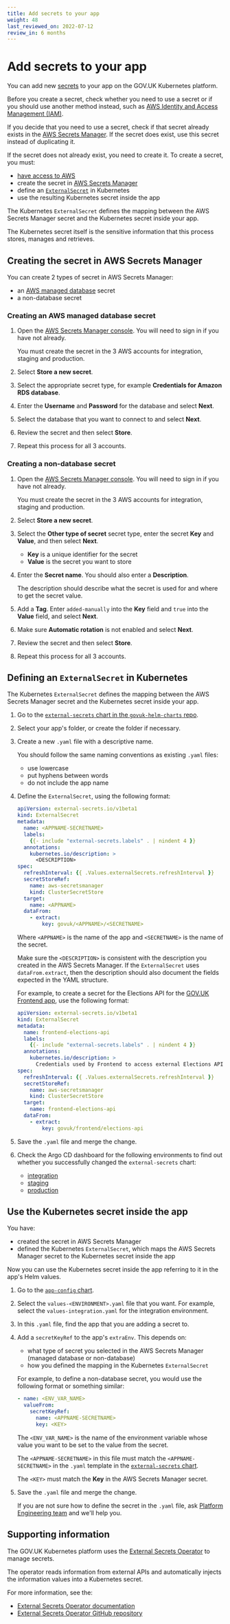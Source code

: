 ```yaml
---
title: Add secrets to your app
weight: 48
last_reviewed_on: 2022-07-12
review_in: 6 months
---
```


# Add secrets to your app

You can add new [secrets](https://kubernetes.io/docs/concepts/configuration/secret/) to your app on the GOV.UK Kubernetes platform.

Before you create a secret, check whether you need to use a secret or if you should use another method instead, such as [AWS Identity and Access Management (IAM)](https://aws.amazon.com/iam/).

If you decide that you need to use a secret, check if that secret already exists in the [AWS Secrets Manager](https://eu-west-1.console.aws.amazon.com/secretsmanager/listsecrets?region=eu-west-1). If the secret does exist, use this secret instead of duplicating it.

If the secret does not already exist, you need to create it. To create a secret, you must:

- [have access to AWS](https://docs.publishing.service.gov.uk/manual/get-started.html#8-get-aws-access)
- create the secret in [AWS Secrets Manager](https://docs.aws.amazon.com/secretsmanager/)
- define an [`ExternalSecret`](https://external-secrets.io/latest/api-externalsecret/) in Kubernetes
- use the resulting Kubernetes secret inside the app

The Kubernetes `ExternalSecret` defines the mapping between the AWS Secrets Manager secret and the Kubernetes secret inside your app.

The Kubernetes secret itself is the sensitive information that this process stores, manages and retrieves.

## Creating the secret in AWS Secrets Manager

You can create 2 types of secret in AWS Secrets Manager:

- an [AWS managed database](https://docs.aws.amazon.com/secretsmanager/latest/userguide/reference_secret_json_structure.html) secret
- a non-database secret

### Creating an AWS managed database secret

1. Open the [AWS Secrets Manager console](https://eu-west-1.console.aws.amazon.com/secretsmanager/listsecrets?region=eu-west-1). You will need to sign in if you have not already.

    You must create the secret in the 3 AWS accounts for integration, staging and production.

1. Select __Store a new secret__.

1. Select the appropriate secret type, for example __Credentials for Amazon RDS database__.

1. Enter the __Username__ and __Password__ for the database and select __Next__.

1. Select the database that you want to connect to and select __Next__.

1. Review the secret and then select __Store__.

1. Repeat this process for all 3 accounts.

### Creating a non-database secret

1. Open the [AWS Secrets Manager console](https://eu-west-1.console.aws.amazon.com/secretsmanager/listsecrets?region=eu-west-1). You will need to sign in if you have not already.

    You must create the secret in the 3 AWS accounts for integration, staging and production.

1. Select __Store a new secret__.

1. Select the __Other type of secret__ secret type, enter the secret __Key__ and __Value__, and then select __Next__.
    - __Key__ is a unique identifier for the secret
    - __Value__ is the secret you want to store

1. Enter the __Secret name__. You should also enter a __Description__.

    The description should describe what the secret is used for and where to get the secret value.

1. Add a __Tag__. Enter `added-manually` into the __Key__ field and `true` into the __Value__ field, and select __Next__.

1. Make sure __Automatic rotation__ is not enabled and select __Next__.

1. Review the secret and then select __Store__.

1. Repeat this process for all 3 accounts.

## Defining an `ExternalSecret` in Kubernetes

The Kubernetes `ExternalSecret` defines the mapping between the AWS Secrets Manager secret and the Kubernetes secret inside your app.

1. Go to the [`external-secrets` chart in the `govuk-helm-charts` repo](https://github.com/alphagov/govuk-helm-charts/tree/main/charts/external-secrets/templates/).

1. Select your app's folder, or create the folder if necessary.

1. Create a new `.yaml` file with a descriptive name.

    You should follow the same naming conventions as existing `.yaml` files:
    - use lowercase
    - put hyphens between words
    - do not include the app name

1. Define the `ExternalSecret`, using the following format:

    ```yaml
    apiVersion: external-secrets.io/v1beta1
    kind: ExternalSecret
    metadata:
      name: <APPNAME-SECRETNAME>
      labels:
        {{- include "external-secrets.labels" . | nindent 4 }}
      annotations:
        kubernetes.io/description: >
          <DESCRIPTION>
    spec:
      refreshInterval: {{ .Values.externalSecrets.refreshInterval }}
      secretStoreRef:
        name: aws-secretsmanager
        kind: ClusterSecretStore
      target:
        name: <APPNAME>
      dataFrom:
        - extract:
            key: govuk/<APPNAME>/<SECRETNAME>
    ```
    Where `<APPNAME>` is the name of the app and `<SECRETNAME>` is the name of the secret.

    Make sure the `<DESCRIPTION>` is consistent with the description you created in the AWS Secrets Manager. If the `ExternalSecret` uses `dataFrom.extract`, then the description should also document the fields expected in the YAML structure.

    For example, to create a secret for the Elections API for the [GOV.UK Frontend app](https://github.com/alphagov/govuk-frontend), use the following format:

    ```yaml
    apiVersion: external-secrets.io/v1beta1
    kind: ExternalSecret
    metadata:
      name: frontend-elections-api
      labels:
        {{- include "external-secrets.labels" . | nindent 4 }}
      annotations:
        kubernetes.io/description: >
          Credentials used by Frontend to access external Elections API service. Field names are "key" for the API key and "url" for the endpoint URL of the Elections API.
    spec:
      refreshInterval: {{ .Values.externalSecrets.refreshInterval }}
      secretStoreRef:
        name: aws-secretsmanager
        kind: ClusterSecretStore
      target:
        name: frontend-elections-api
      dataFrom:
        - extract:
            key: govuk/frontend/elections-api
    ```

1. Save the `.yaml` file and merge the change.

1. Check the Argo CD dashboard for the following environments to find out whether you successfully changed the `external-secrets` chart:
    - [integration](https://argo.eks.integration.govuk.digital/applications/external-secrets)
    - [staging](https://argo.eks.staging.govuk.digital/applications/external-secrets)
    - [production](https://argo.eks.production.govuk.digital/applications/external-secrets)

## Use the Kubernetes secret inside the app

You have:

- created the secret in AWS Secrets Manager
- defined the Kubernetes `ExternalSecret`, which maps the AWS Secrets Manager secret to the Kubernetes secret inside the app

Now you can use the Kubernetes secret inside the app referring to it in the app's Helm values.

1. Go to the [`app-config` chart](https://github.com/alphagov/govuk-helm-charts/tree/main/charts/app-config).

1. Select the `values-<ENVIRONMENT>.yaml` file that you want. For example, select the `values-integration.yaml` for the integration environment.

1. In this `.yaml` file, find the app that you are adding a secret to.

1. Add a `secretKeyRef` to the app's `extraEnv`. This depends on:
    - what type of secret you selected in the AWS Secrets Manager (managed database or non-database)
    - how you defined the mapping in the Kubernetes `ExternalSecret`

    For example, to define a non-database secret, you would use the following format or something similar:

    ```yaml
    - name: <ENV_VAR_NAME>
      valueFrom:
        secretKeyRef:
          name: <APPNAME-SECRETNAME>
          key: <KEY>
    ```

    The `<ENV_VAR_NAME>` is the name of the environment variable whose value you want to be set to the value from the secret.

    The `<APPNAME-SECRETNAME>` in this file must match the `<APPNAME-SECRETNAME>` in the `.yaml` template in the [`external-secrets` chart](https://github.com/alphagov/govuk-helm-charts/tree/main/charts/external-secrets/templates/).

    The `<KEY>` must match the __Key__ in the AWS Secrets Manager secret.

1. Save the `.yaml` file and merge the change.

    If you are not sure how to define the secret in the `.yaml` file, ask [Platform Engineering team](/contact-platform-engineering-team.html) and we'll help you.

## Supporting information

The GOV.UK Kubernetes platform uses the [External Secrets Operator](https://external-secrets.io/) to manage secrets.

The operator reads information from external APIs and automatically injects the information values into a Kubernetes secret.

For more information, see the:

- [External Secrets Operator documentation](https://external-secrets.io/)
- [External Secrets Operator GitHub repository](https://github.com/external-secrets/external-secrets)
